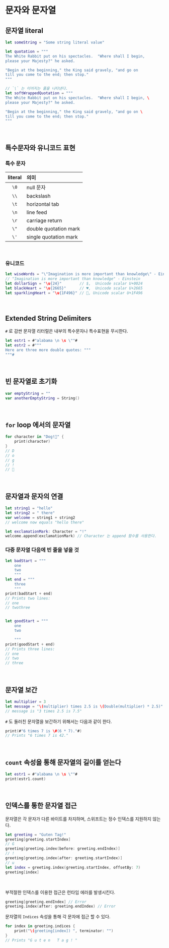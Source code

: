 # 문자와 문자열

## 문자열 literal

```swift
let someString = "Some string literal value"

let quotation = """
The White Rabbit put on his spectacles.  "Where shall I begin,
please your Majesty?" he asked.

"Begin at the beginning," the King said gravely, "and go on
till you come to the end; then stop."
"""

// `\` 는 이어지는 줄을 나타낸다.
let softWrappedQuotation = """
The White Rabbit put on his spectacles.  "Where shall I begin, \
please your Majesty?" he asked.

"Begin at the beginning," the King said gravely, "and go on \
till you come to the end; then stop."
"""
```

</br>

## 특수문자와 유니코드 표현

### 특수 문자

| literal | 의미 |
|:---:|:-------|
|`\0` | null 문자 |
|`\\` | backslash |  
| `\t` | horizontal tab |
| `\n`  | line feed |
| `\r`  | carriage return |
| `\"`  | double quotation mark|
| `\'`  | single quotation mark|


</br>

### 유니코드

```swift
let wiseWords = "\"Imagination is more important than knowledge\" - Einstein"
// "Imagination is more important than knowledge" - Einstein
let dollarSign = "\u{24}"        // $,  Unicode scalar U+0024
let blackHeart = "\u{2665}"      // ♥,  Unicode scalar U+2665
let sparklingHeart = "\u{1F496}" // 💖, Unicode scalar U+1F496
```

</br>

## Extended String Delimiters

`#` 로 감싼 문자열 리터럴은 내부의 특수문자나 특수표현을 무시한다.

```swift
let estr1 = #"alabama \n \s \""#
let estr2 = #"""
Here are three more double quotes: """
"""#
```

</br>

## 빈 문자열로 초기화

```swift
var emptyString = ""
var anotherEmptyString = String()
```

</br>

## `for` loop 에서의 문자열

```swift
for character in "Dog!🐶" {
    print(character)
}
// D
// o
// g
// !
// 🐶
```

</br>

## 문자열과 문자의 연결

```swift
let string1 = "hello"
let string2 = " there"
var welcome = string1 + string2
// welcome now equals "hello there"

let exclamationMark: Character = "!"
welcome.append(exclamationMark) // Character 는 append 함수를 사용한다.
```

### 다중 문자열 다음에 빈 줄을 넣을 것

```swift
let badStart = """
    one
    two
    """
let end = """
    three
    """
print(badStart + end)
// Prints two lines:
// one
// twothree


let goodStart = """
    one
    two

    """
print(goodStart + end)
// Prints three lines:
// one
// two
// three
```

</br>

## 문자열 보간

```swift
let multiplier = 3
let message = "\(multiplier) times 2.5 is \(Double(multiplier) * 2.5)"
// message is "3 times 2.5 is 7.5"
```

`#` 도 둘러친 문자열을 보간하기 위해서는 다음과 같이 한다.

```swift
print(#"6 times 7 is \#(6 * 7)."#)
// Prints "6 times 7 is 42."
```

</br>

## `count` 속성을 통해 문자열의 길이를 얻는다

```swift
let estr1 = #"alabama \n \s \""#
print(estr1.count)
```

</br>

## 인덱스를 통한 문자열 접근

문자열은 각 문자가 다른 바이트를 차지하며, 스위프트는 정수 인덱스를 지원하지 않는다.

```swift
let greeting = "Guten Tag!"
greeting[greeting.startIndex]
// G
greeting[greeting.index(before: greeting.endIndex)]
// !
greeting[greeting.index(after: greeting.startIndex)]
// u
let index = greeting.index(greeting.startIndex, offsetBy: 7)
greeting[index]
```

</br>

부적절한 인덱스를 이용한 접근은 런타임 에러를 발생시킨다.

```swift
greeting[greeting.endIndex] // Error
greeting.index(after: greeting.endIndex) // Error
```

문자열의 `Indices` 속성을 통해 각 문자에 접근 할 수 있다.

```swift
for index in greeting.indices {
    print("\(greeting[index]) ", terminator: "")
}
// Prints "G u t e n   T a g ! "
```

